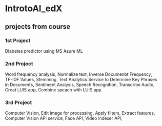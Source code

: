 # IntrotoAI_edX
## projects from course

### 1st Project

Diabetes predictor using MS Azure ML


### 2nd Project

Word frequency analysis, Normalize text, Inverse Documenbt Frequency, TF-IDF Values, Stemming, Text Analytics Service to Determine Key Phrases in Documents, Sentiment Analysis, Speech Recognition, Transcribe Audio, Creat LUIS app, Combine speach with LUIS app.


### 3rd Project

Computer Vision, Edit image for processing, Apply filters, Extract features, Computer Vision API service, Face API, Video Indexer API, 
